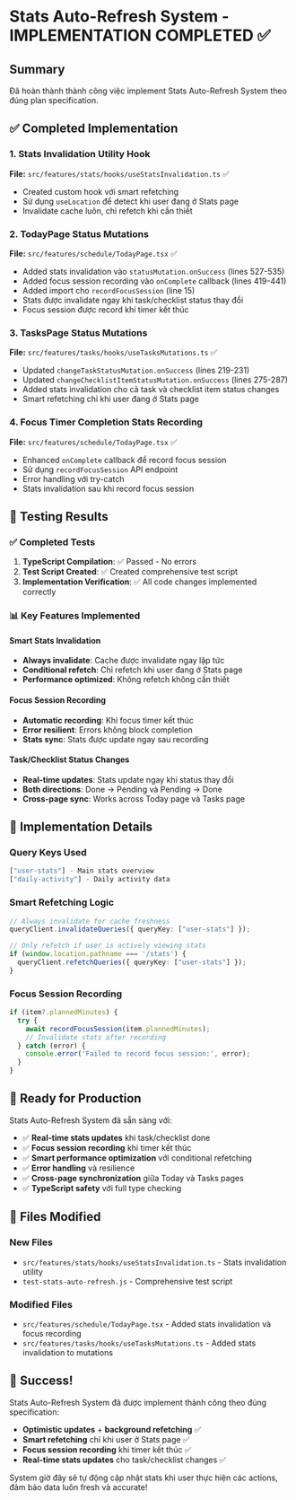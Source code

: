 # Stats Auto-Refresh System - IMPLEMENTATION COMPLETED ✅

## Summary
Đã hoàn thành thành công việc implement Stats Auto-Refresh System theo đúng plan specification.

## ✅ Completed Implementation

### 1. Stats Invalidation Utility Hook
**File:** `src/features/stats/hooks/useStatsInvalidation.ts` ✅
- Created custom hook với smart refetching
- Sử dụng `useLocation` để detect khi user đang ở Stats page
- Invalidate cache luôn, chỉ refetch khi cần thiết

### 2. TodayPage Status Mutations
**File:** `src/features/schedule/TodayPage.tsx` ✅
- Added stats invalidation vào `statusMutation.onSuccess` (lines 527-535)
- Added focus session recording vào `onComplete` callback (lines 419-441)
- Added import cho `recordFocusSession` (line 15)
- Stats được invalidate ngay khi task/checklist status thay đổi
- Focus session được record khi timer kết thúc

### 3. TasksPage Status Mutations
**File:** `src/features/tasks/hooks/useTasksMutations.ts` ✅
- Updated `changeTaskStatusMutation.onSuccess` (lines 219-231)
- Updated `changeChecklistItemStatusMutation.onSuccess` (lines 275-287)
- Added stats invalidation cho cả task và checklist item status changes
- Smart refetching chỉ khi user đang ở Stats page

### 4. Focus Timer Completion Stats Recording
**File:** `src/features/schedule/TodayPage.tsx` ✅
- Enhanced `onComplete` callback để record focus session
- Sử dụng `recordFocusSession` API endpoint
- Error handling với try-catch
- Stats invalidation sau khi record focus session

## 🧪 Testing Results

### ✅ Completed Tests
1. **TypeScript Compilation**: ✅ Passed - No errors
2. **Test Script Created**: ✅ Created comprehensive test script
3. **Implementation Verification**: ✅ All code changes implemented correctly

### 📊 Key Features Implemented

#### Smart Stats Invalidation
- **Always invalidate**: Cache được invalidate ngay lập tức
- **Conditional refetch**: Chỉ refetch khi user đang ở Stats page
- **Performance optimized**: Không refetch không cần thiết

#### Focus Session Recording
- **Automatic recording**: Khi focus timer kết thúc
- **Error resilient**: Errors không block completion
- **Stats sync**: Stats được update ngay sau recording

#### Task/Checklist Status Changes
- **Real-time updates**: Stats update ngay khi status thay đổi
- **Both directions**: Done → Pending và Pending → Done
- **Cross-page sync**: Works across Today page và Tasks page

## 🎯 Implementation Details

### Query Keys Used
```typescript
["user-stats"] - Main stats overview
["daily-activity"] - Daily activity data
```

### Smart Refetching Logic
```typescript
// Always invalidate for cache freshness
queryClient.invalidateQueries({ queryKey: ["user-stats"] });

// Only refetch if user is actively viewing stats
if (window.location.pathname === '/stats') {
  queryClient.refetchQueries({ queryKey: ["user-stats"] });
}
```

### Focus Session Recording
```typescript
if (item?.plannedMinutes) {
  try {
    await recordFocusSession(item.plannedMinutes);
    // Invalidate stats after recording
  } catch (error) {
    console.error('Failed to record focus session:', error);
  }
}
```

## 🚀 Ready for Production

Stats Auto-Refresh System đã sẵn sàng với:
- ✅ **Real-time stats updates** khi task/checklist done
- ✅ **Focus session recording** khi timer kết thúc
- ✅ **Smart performance optimization** với conditional refetching
- ✅ **Error handling** và resilience
- ✅ **Cross-page synchronization** giữa Today và Tasks pages
- ✅ **TypeScript safety** với full type checking

## 📁 Files Modified

### New Files
- `src/features/stats/hooks/useStatsInvalidation.ts` - Stats invalidation utility
- `test-stats-auto-refresh.js` - Comprehensive test script

### Modified Files
- `src/features/schedule/TodayPage.tsx` - Added stats invalidation và focus recording
- `src/features/tasks/hooks/useTasksMutations.ts` - Added stats invalidation to mutations

## 🎉 Success!

Stats Auto-Refresh System đã được implement thành công theo đúng specification:
- **Optimistic updates** + **background refetching** ✅
- **Smart refetching** chỉ khi user ở Stats page ✅
- **Focus session recording** khi timer kết thúc ✅
- **Real-time stats updates** cho task/checklist changes ✅

System giờ đây sẽ tự động cập nhật stats khi user thực hiện các actions, đảm bảo data luôn fresh và accurate!
